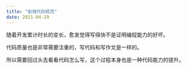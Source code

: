 ```yaml
---
title: "前端代码规范"
date: 2021-04-29
---
```


随着开发累计时长的变长，愈发觉得写得快不是证明编程能力的好坏。

代码质量也是非常需要注重的，写代码和写作文是一样的。

所以需要回过头去看看代码怎么写，这个过程本身也是一种代码能力的提升。
